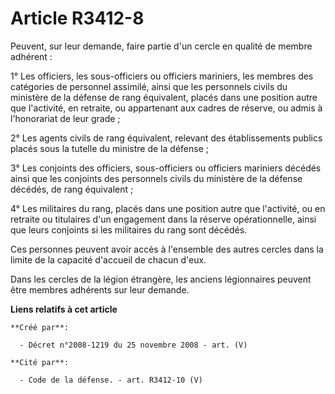 # Article R3412-8

Peuvent, sur leur demande, faire partie d'un cercle en qualité de membre adhérent :

1° Les officiers, les sous-officiers ou officiers mariniers, les membres des catégories de personnel assimilé, ainsi que les
personnels civils du ministère de la défense de rang équivalent, placés dans une position autre que l'activité, en retraite,
ou appartenant aux cadres de réserve, ou admis à l'honorariat de leur grade ;

2° Les agents civils de rang équivalent, relevant des établissements publics placés sous la tutelle du ministre de la
défense ;

3° Les conjoints des officiers, sous-officiers ou officiers mariniers décédés ainsi que les conjoints des personnels civils
du ministère de la défense décédés, de rang équivalent ;

4° Les militaires du rang, placés dans une position autre que l'activité, ou en retraite ou titulaires d'un engagement dans
la réserve opérationnelle, ainsi que leurs conjoints si les militaires du rang sont décédés.

Ces personnes peuvent avoir accès à l'ensemble des autres cercles dans la limite de la capacité d'accueil de chacun d'eux.

Dans les cercles de la légion étrangère, les anciens légionnaires peuvent être membres adhérents sur leur demande.

**Liens relatifs à cet article**

	**Créé par**:

	  - Décret n°2008-1219 du 25 novembre 2008 - art. (V)

	**Cité par**:

	  - Code de la défense. - art. R3412-10 (V)
